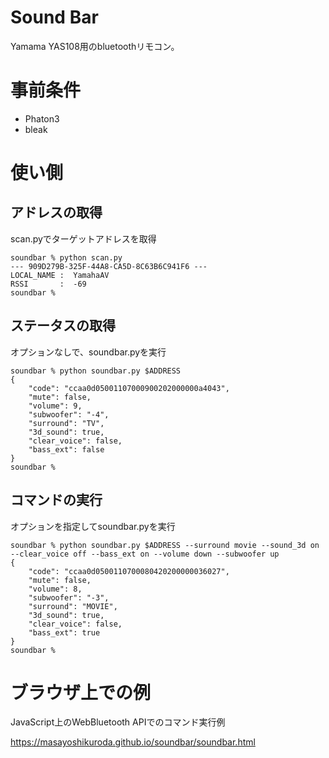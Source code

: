 # Sound Bar

Yamama YAS108用のbluetoothリモコン。

# 事前条件

- Phaton3
- bleak

# 使い側

## アドレスの取得

scan.pyでターゲットアドレスを取得
```
soundbar % python scan.py
--- 909D279B-325F-44A8-CA5D-8C63B6C941F6 ---
LOCAL_NAME :  YamahaAV
RSSI       :  -69
soundbar % 
```

## ステータスの取得

オプションなしで、soundbar.pyを実行
```
soundbar % python soundbar.py $ADDRESS                                                   
{
    "code": "ccaa0d05001107000900202000000a4043",
    "mute": false,
    "volume": 9,
    "subwoofer": "-4",
    "surround": "TV",
    "3d_sound": true,
    "clear_voice": false,
    "bass_ext": false
}
soundbar %  
```

## コマンドの実行

オプションを指定してsoundbar.pyを実行
```
soundbar % python soundbar.py $ADDRESS --surround movie --sound_3d on --clear_voice off --bass_ext on --volume down --subwoofer up
{
    "code": "ccaa0d0500110700080420200000036027",
    "mute": false,
    "volume": 8,
    "subwoofer": "-3",
    "surround": "MOVIE",
    "3d_sound": true,
    "clear_voice": false,
    "bass_ext": true
}
soundbar % 
```
# ブラウザ上での例

JavaScript上のWebBluetooth APIでのコマンド実行例

https://masayoshikuroda.github.io/soundbar/soundbar.html